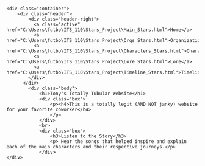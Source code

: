 # </head>
    <div class="container"> 
        <div class="header">
            <div class="header-right">
              <a class="active" href="C:\Users\futbo\ITS_110\Stars_Project\Main_Stars.html">Home</a>
              <a href="C:\Users\futbo\ITS_110\Stars_Project\Orgs_Stars.html">Organizations</a>
              <a href="C:\Users\futbo\ITS_110\Stars_Project\Characters_Stars.html">Characters</a>
              <a href="C:\Users\futbo\ITS_110\Stars_Project\Lore_Stars.html">Lore</a>
              <a href="C:\Users\futbo\ITS_110\Stars_Project\Timeline_Stars.html">Timeline</a>
            </div>
          </div>
            <div class="body">
                <h1>Tony's Totally Tubular Website</h1>
                <div class="box">
                    <p><h4>This is a totally legit (AND NOT janky) website for your favorite coworker</h4>
                    </p>
                </div>
                <br>
                <div class="box">
                    <h3>Listen to the Story</h3>
                    <p> Hear the songs that helped inspire and explain each of the main characters and their respective journeys.</p>
                </div>
    </div>
</body>
</html>
